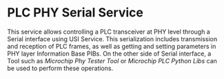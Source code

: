# PLC PHY Serial Service

This service allows controlling a PLC transceiver at PHY level through a Serial interface using USI Service.
This serialization includes transmission and reception of PLC frames, as well as getting and setting parameters in PHY layer Information Base PIBs.
On the other side of Serial interface, a Tool such as *Microchip Phy Tester Tool* or *Microchip PLC Python Libs* can be used to perform these operations.
